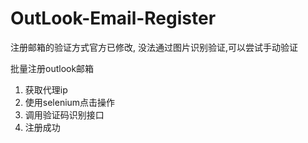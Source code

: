 # OutLook-Email-Register

注册邮箱的验证方式官方已修改, 没法通过图片识别验证,可以尝试手动验证

批量注册outlook邮箱
1. 获取代理ip
2. 使用selenium点击操作
3. 调用验证码识别接口
4. 注册成功
